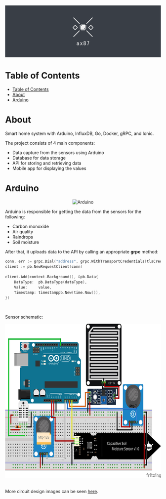 ![Project logo](/images/logo.png)

# Table of Contents

- [Table of Contents](#table-of-contents)
- [About](#about)
- [Arduino](#arduino)

# About

Smart home system with Arduino, InfluxDB, Go, Docker, gRPC, and Ionic.

The project consists of 4 main components:
- Data capture from the sensors using Arduino
- Database for data storage
- API for storing and retrieving data
- Mobile app for displaying the values

# Arduino
<div align="center">
  <img alt="Arduino" src="https://img.shields.io/badge/Arduino-00979D?style=for-the-badge&logo=Arduino&logoColor=white"/>
</div>

Arduino is responsible for getting the data from the sensors for the following:
- Carbon monoxide
- Air quality
- Raindrops
- Soil moisture

After that, it uploads data to the API by calling an appropriate **grpc** method:
```go
conn, err := grpc.Dial("address", grpc.WithTransportCredentials(tlsCred))
client := pb.NewRequestClient(conn)

client.Add(context.Background(), &pb.Data{
    DataType:  pb.DataType(dataType),
    Value:     value,
    Timestamp: timestamppb.New(time.Now()),
})
```

<br>

Sensor schematic:
<div align="center">
  <img src="./images/circuit-designs/design-all.png" alt="Arduino wiring" height="500" width="700">
</div>

<br>

More circuit design images can be seen [here](/images/circuit-designs/).

